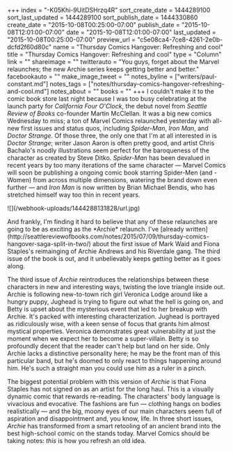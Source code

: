 +++
index = "-K05Khi-9UitDSHrzq4R"
sort_create_date = 1444289100
sort_last_updated = 1444289100
sort_publish_date = 1444330860
create_date = "2015-10-08T00:25:00-07:00"
publish_date = "2015-10-08T12:01:00-07:00"
date = "2015-10-08T12:01:00-07:00"
last_updated = "2015-10-08T00:25:00-07:00"
preview_url = "c5e08ca4-7ce8-4261-2e0b-dcfd2f60d80c"
name = "Thursday Comics Hangover: Refreshing and cool"
title = "Thursday Comics Hangover: Refreshing and cool"
type = "Column"
link = ""
shareimage = ""
twitterauto = "You guys, forget about the Marvel relaunches; the new Archie series keeps getting better and better."
facebookauto = ""
make_image_tweet = ""
notes_byline = ["writers/paul-constant.md"]
notes_tags = ["notes/thursday-comics-hangover-refreshing-and-cool.md"]
notes_about = ""
books = ""
+++
I couldn't make it to the comic book store last night because I was too busy celebrating at the launch party for *California Four O'Clock*, the debut novel from *Seattle Review of Books* co-founder Martin McClellan. It was a big new comics Wednesday to miss; a ton of Marvel Comics relaunched yesterday with all-new first issues and status quos, including *Spider-Man*, *Iron Man*, and *Doctor Strange*. Of those three, the only one that I'm at all interested in is *Doctor Strange*; writer Jason Aaron is often pretty good, and artist Chris Bachalo's noodly illustrations seem perfect for the baroqueness of the character as created by Steve Ditko. *Spider-Man* has been devalued in recent years by too many iterations of the same character — Marvel Comics will soon be publishing a ongoing comic book starring Spider-Men (and -Women) from across multiple dimensions, watering the brand down even further — and *Iron Man* is now written by Brian Michael Bendis, who has stretched himself way too thin in recent years.

<p class="image-left">![](/webhook-uploads/1444288131828/url.jpg)</p>And frankly, I'm finding it hard to believe that any of these relaunches are going to be as exciting as the *Archie* relaunch. I've [already written](http://seattlereviewofbooks.com/notes/2015/07/09/thursday-comics-hangover-saga-split-in-two/) about the first issue of Mark Waid and Fiona Staples's reimainging of Archie Andrews and his Riverdale gang. The third issue of the book is out, and it unbelievably keeps getting better as it goes along. 

The third issue of *Archie* reintroduces the relationships between these characters in new and interesting ways, twisting the love triangle inside out. Archie is following new-to-town rich girl Veronica Lodge around like a hungry puppy, Jughead is trying to figure out what the hell is going on, and Betty is upset about the mysterious event that led to her breakup with Archie. It's packed with interesting characterization. Jughead is portrayed as ridiculously wise, with a keen sense of focus that grants him almost mystical properties. Veronica demonstrates great vulnerability at just the moment when we expect her to become a super-villain. Betty is so profoundly decent that the reader can't help but land on her side. Only Archie lacks a distinctive personality here; he may be the front man of this particular band, but he's doomed to only react to things happening around him. He's such a straight man you could use him as a ruler in a pinch.

The biggest potential problem with this version of *Archie* is that Fiona Staples has not signed on as an artist for the long haul. This is a visually dynamic comic that rewards re-reading. The characters' body language is vivacious and evocative. The fashions are fun — clothing hangs on bodies realistically — and the big, moony eyes of our main characters seem full of aspiration and disappointment and, you know, life. In three short issues, *Archie* has transformed from a smart retooling of an ancient brand into the best high-school comic on the stands today. Marvel Comics should be taking notes: *this* is how you refresh an old idea.
